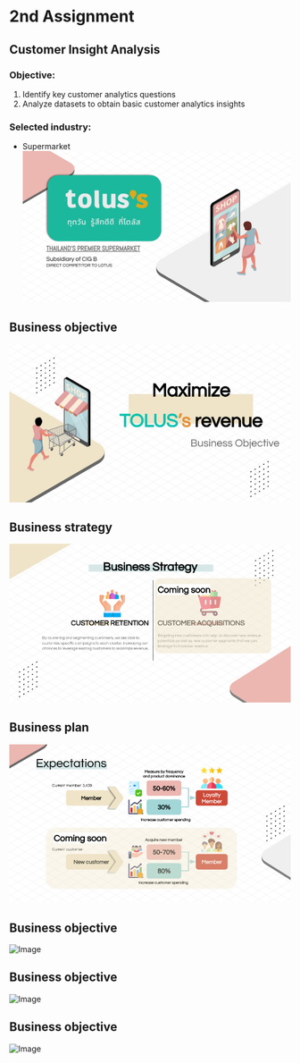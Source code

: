 # 2nd Assignment 
## Customer Insight Analysis
### Objective:
1. Identify key customer analytics questions
2. Analyze datasets to obtain basic customer analytics insights
### Selected industry: 
* Supermarket
![Image](https://github.com/KaninJC/MADT8101-Seminar-in-Advanced-Analytic/blob/d70804822ed6af08b91e85e5a19b87b8d1d84bbd/2-Customer%20Insight%20Analysis/1-Selected%20industry.png)
## Business objective
![Image](https://github.com/KaninJC/MADT8101-Seminar-in-Advanced-Analytic/blob/b794b13c0c20cd9dd57da9c332174c88163bbb1e/2-Customer%20Insight%20Analysis/2-Business%20objcetive.jpg)
## Business strategy
![Image](https://github.com/KaninJC/MADT8101-Seminar-in-Advanced-Analytic/blob/b4bb11ec9caba46d9499fa7980b881f6d0c3d4f9/2-Customer%20Insight%20Analysis/3-Business%20strategy.png)
## Business plan
![Image](https://github.com/KaninJC/MADT8101-Seminar-in-Advanced-Analytic/blob/b4bb11ec9caba46d9499fa7980b881f6d0c3d4f9/2-Customer%20Insight%20Analysis/4-Business%20plan.png)
## Business objective
![Image]()
## Business objective
![Image]()
## Business objective
![Image]()
